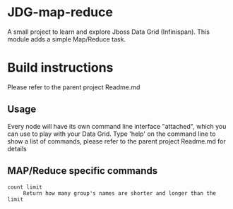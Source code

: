 JDG-map-reduce
==============

A small project to learn and explore Jboss Data Grid (Infinispan).
This module adds a simple Map/Reduce task.

Build instructions
==================

Please refer to the parent project Readme.md

Usage
-----

Every node will have its own command line interface "attached", which you can use to play with your Data Grid.
Type 'help' on the command line to show a list of commands, please refer to the parent project Readme.md for details

MAP/Reduce specific commands
----------------------------

```shell
count limit
     Return how many group's names are shorter and longer than the limit
```
